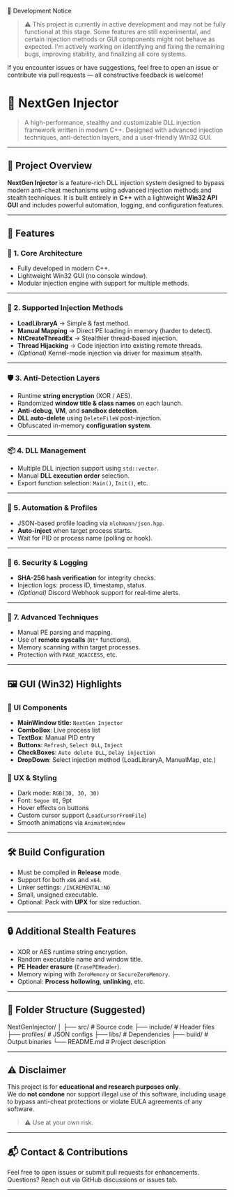 🧪 Development Notice

>⚠️ This project is currently in active development and may not be fully functional at this stage.
Some features are still experimental, and certain injection methods or GUI components might not behave as expected.
I'm actively working on identifying and fixing the remaining bugs, improving stability, and finalizing all core systems.

If you encounter issues or have suggestions, feel free to open an issue or contribute via pull requests — all constructive feedback is welcome!
# 🚀 NextGen Injector

> A high-performance, stealthy and customizable DLL injection framework written in modern C++. Designed with advanced injection techniques, anti-detection layers, and a user-friendly Win32 GUI.

---

## 🎯 Project Overview

**NextGen Injector** is a feature-rich DLL injection system designed to bypass modern anti-cheat mechanisms using advanced injection methods and stealth techniques. It is built entirely in **C++** with a lightweight **Win32 API GUI** and includes powerful automation, logging, and configuration features.

---

## 📌 Features

### 🔧 1. Core Architecture
- Fully developed in modern C++.
- Lightweight Win32 GUI (no console window).
- Modular injection engine with support for multiple methods.

---

### 🚀 2. Supported Injection Methods
- **LoadLibraryA** → Simple & fast method.
- **Manual Mapping** → Direct PE loading in memory (harder to detect).
- **NtCreateThreadEx** → Stealthier thread-based injection.
- **Thread Hijacking** → Code injection into existing remote threads.
- *(Optional)* Kernel-mode injection via driver for maximum stealth.

---

### 🛡️ 3. Anti-Detection Layers
- Runtime **string encryption** (XOR / AES).
- Randomized **window title & class names** on each launch.
- **Anti-debug**, **VM**, and **sandbox detection**.
- **DLL auto-delete** using `DeleteFileW` post-injection.
- Obfuscated in-memory **configuration system**.

---

### 📦 4. DLL Management
- Multiple DLL injection support using `std::vector`.
- Manual **DLL execution order** selection.
- Export function selection: `Main()`, `Init()`, etc.

---

### 🧩 5. Automation & Profiles
- JSON-based profile loading via `nlohmann/json.hpp`.
- **Auto-inject** when target process starts.
- Wait for PID or process name (polling or hook).

---

### 🔐 6. Security & Logging
- **SHA-256 hash verification** for integrity checks.
- Injection logs: process ID, timestamp, status.
- *(Optional)* Discord Webhook support for real-time alerts.

---

### 🔬 7. Advanced Techniques
- Manual PE parsing and mapping.
- Use of **remote syscalls** (`Nt*` functions).
- Memory scanning within target processes.
- Protection with `PAGE_NOACCESS`, etc.

---

## 🖼️ GUI (Win32) Highlights

### 🎨 UI Components
- **MainWindow title:** `NextGen Injector`
- **ComboBox**: Live process list
- **TextBox**: Manual PID entry
- **Buttons**: `Refresh`, `Select DLL`, `Inject`
- **CheckBoxes**: `Auto delete DLL`, `Delay injection`
- **DropDown**: Select injection method (LoadLibraryA, ManualMap, etc.)

### 💄 UX & Styling
- Dark mode: `RGB(30, 30, 30)`
- Font: `Segoe UI`, 9pt
- Hover effects on buttons
- Custom cursor support (`LoadCursorFromFile`)
- Smooth animations via `AnimateWindow`

---

## 🛠️ Build Configuration
- Must be compiled in **Release** mode.
- Support for both `x86` and `x64`.
- Linker settings: `/INCREMENTAL:NO`
- Small, unsigned executable.
- Optional: Pack with **UPX** for size reduction.

---

## 🔒 Additional Stealth Features
- XOR or AES runtime string encryption.
- Random executable name and window title.
- **PE Header erasure** (`ErasePEHeader`).
- Memory wiping with `ZeroMemory` or `SecureZeroMemory`.
- Optional: **Process hollowing**, **unlinking**, etc.

---

## 📁 Folder Structure (Suggested)
NextGenInjector/
│
├── src/ # Source code
├── include/ # Header files
├── profiles/ # JSON configs
├── libs/ # Dependencies
├── build/ # Output binaries
└── README.md # Project description

---

## ⚠️ Disclaimer

This project is for **educational and research purposes only**.  
We do **not condone** nor support illegal use of this software, including usage to bypass anti-cheat protections or violate EULA agreements of any software.

> ⚠️ Use at your own risk.

---

## 📬 Contact & Contributions
Feel free to open issues or submit pull requests for enhancements.  
Questions? Reach out via GitHub discussions or issues tab.

---
